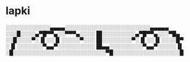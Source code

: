 # lapki

░░░░░░░░░░░░▄▄▄▄░░░░░░░░░░░░░░░░░░░░░░░▄▄▄▄▄
░░░█░░░░▄▀█▀▀▄░░▀▀▀▄░░░░▐█░░░░░░░░░▄▀█▀▀▄░░░▀█▄
░░█░░░░▀░▐▌░░▐▌░░░░░▀░░░▐█░░░░░░░░▀░▐▌░░▐▌░░░░█▀
░▐▌░░░░░░░▀▄▄▀░░░░░░░░░░▐█▄▄░░░░░░░░░▀▄▄▀░░░░░▐▌
░█░░░░░░░░░░░░░░░░░░░░░░░░░▀█░░░░░░░░░░░░░░░░░░█
